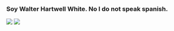### Soy Walter Hartwell White. No I do not speak spanish.


<img src="https://github-readme-stats.vercel.app/api?username=AyanTheDeveloper&show_icons=true"/>
<img src = "https://camo.githubusercontent.com/163407428b4de666ce9ba4bf2deb64740ba1db12e6232723de65b19260222dbd/68747470733a2f2f696d672e736869656c64732e696f2f62616467652f632b2b2d626c61636b3f7374796c653d666f722d7468652d6261646765266c6f676f3d63706c7573706c7573"/>
